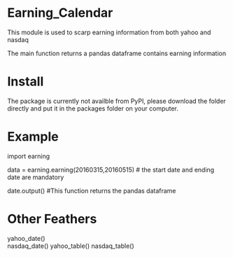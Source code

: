 # Earning_Calendar
This module is used to scarp earning information from both yahoo and nasdaq

The main function returns a pandas dataframe contains earning information


# Install
The package is currently not availble from PyPI, please download the folder directly and put it in the packages folder on your computer.

# Example

import earning

data = earning.earning(20160315,20160515)   # the start date and ending date are mandatory

date.output()             #This function returns the pandas dataframe

# Other Feathers
yahoo_date()  
nasdaq_date()
yahoo_table()
nasdaq_table()



